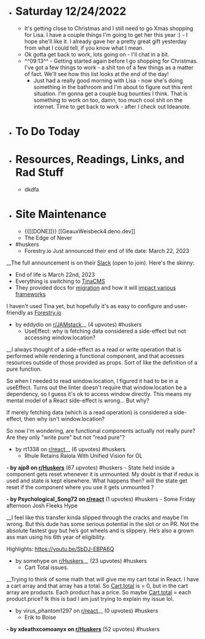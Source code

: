 - # Saturday 12/24/2022
    - It's getting close to Christmas and I still need to go Xmas shopping for Lisa. I have a couple things I'm going to get her this year :) - I hope she'll like it. I already gave her a pretty great gift yesterday from what I could tell, if you know what I mean.
    - Ok gotta get back to work, lots going on - I'll chat in a bit. 
    - ^^09:13^^ - Getting started again before I go shopping for Christmas. I've got a few things to work - a shit ton of a few things as a matter of fact. We'll see how this list looks at the end of the day!
        - Just had a really good morning with Lisa - now she's doing something in the bathroom and I'm about to figure out this rent situation. I'm gonna get a couple bug bounties I think. That is something to work on too, damn, too much cool shit on the internet. Time to get back to work - after I check out Ideanote.
- # To Do Today
- # Resources, Readings, Links, and Rad Stuff
    - dkdfa
- # Site Maintenance
    - {{[[DONE]]}} [[GeauxWeisbeck4.deno.dev]]
    - The Edge of Never
- #huskers
    - Forestry.io Just announced their end of life date: March 22, 2023

__The full announcement is on their [Slack](https://forestry-community.slack.com/archives/C2R43R7SB/p1671733908873459) (open to join). Here's the skinny:

* End of life is March 22nd, 2023
* Everything is switching to [TinaCMS](https://tina.io/)
* They provided docs for [migration](https://tina.io/docs/forestry/overview/) and how it will [impact various frameworks](https://tina.io/docs/forestry/missing-forestry-features/) 

I haven't used Tina yet, but hopefully it's as easy to configure and user-friendly as [Forestry.io](https://Forestry.io)

- by eddydio on [r/JAMstack](https://www.reddit.com/r/JAMstack/comments/zsttcj/forestryio_just_announced_their_end_of_life_date/)__ (4 upvotes) #huskers
    - UseEffect: why is fetching data considered a side-effect but not accessing window.location?

__I always thought of a side-effect as a read or write operation that is performed while rendering a functional component, and that accesses resources outside of those provided as props. Sort of like the definition of a pure function.

So when I needed to read window.location, I figured it had to be in a useEffect. Turns out the linter doesn't require that window.location be a dependency, so I guess it's ok to access window directly. This means my mental model of a React side-effect is wrong... But why?

If merely fetching data (which is a read operation) is considered a side-effect, then why isn't window.location?

So now I'm wondering, are functional components actually not really pure? Are they only "write pure" but not "read pure"?

- by rt1338 on [r/react](https://www.reddit.com/r/react/comments/ztlom5/useeffect_why_is_fetching_data_considered_a/)__ (6 upvotes) #huskers
    - Rhule Retains Raiola With Unified Vision for OL

__- by ajp8 on [r/Huskers](https://www.reddit.com/r/Huskers/comments/ztodkv/rhule_retains_raiola_with_unified_vision_for_ol/)__ (67 upvotes) #huskers
    - State held inside a component gets reset whenever it is unmounted. My doubt is that if redux is used and state is kept elsewhere. What happens then? will the state get reset if the component where you use it gets unmounted ?

__- by Psychological_Song72 on [r/react](https://www.reddit.com/r/react/comments/zu3jor/state_held_inside_a_component_gets_reset_whenever/)__ (1 upvotes) #huskers
    - Some Friday afternoon Josh Fleeks Hype

__I feel like this transfer kinda slipped through the cracks and maybe I’m wrong. But this dude has some serious potential in the slot or on PR. Not the absolute fastest guy but he’s got wheels and is slippery. He’s also a grown ass man using his 6th year of eligibility. 

Highlights: https://youtu.be/SbDJ-EBPA6Q

- by somehype on [r/Huskers](https://www.reddit.com/r/Huskers/comments/ztupn8/some_friday_afternoon_josh_fleeks_hype/)__ (23 upvotes) #huskers
    - Cart Total issues.

__Trying to think of some math that will give me my cart total in React. I have a cart array and that array has a total. So [Cart.total](https://Cart.total) is = 0, but in the cart array are products. Each product has  a price. So maybe [Cart.total](https://Cart.total) =  each product.price? Ik this is bad I am just trying to explain my issue lol.

- by virus_phantom1297 on [r/react](https://www.reddit.com/r/react/comments/ztjftk/cart_total_issues/)__ (0 upvotes) #huskers
    - Erik to Boise

__- by xdeathxcomoanyx on [r/Huskers](https://www.reddit.com/r/Huskers/comments/zto4pw/erik_to_boise/)__ (52 upvotes) #huskers
